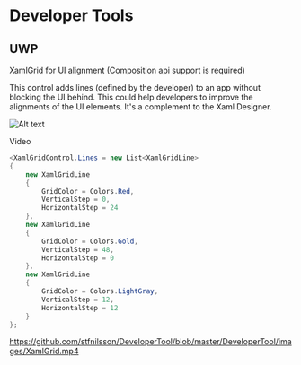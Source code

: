 
# Developer Tools

## UWP ##

XamlGrid for UI alignment (Composition api support is required)

This control adds lines (defined by the developer) to an app without blocking the UI behind. This could help developers to improve the alignments of the UI elements. It's a complement to the Xaml Designer.

![Alt text](/../master/DeveloperTool/images/XamlGridTool.PNG?raw=true "Optional Title")

Video
```c#
<XamlGridControl.Lines = new List<XamlGridLine>
{
    new XamlGridLine
    {
        GridColor = Colors.Red,
        VerticalStep = 0,
        HorizontalStep = 24
    },
    new XamlGridLine
    {
        GridColor = Colors.Gold,
        VerticalStep = 48,
        HorizontalStep = 0
    },
    new XamlGridLine
    {
        GridColor = Colors.LightGray,
        VerticalStep = 12,
        HorizontalStep = 12
    }
};
```
  
https://github.com/stfnilsson/DeveloperTool/blob/master/DeveloperTool/images/XamlGrid.mp4
